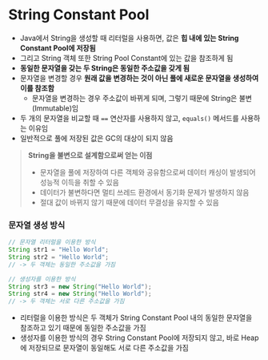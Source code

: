 # String Constant Pool

* Java에서 String을 생성할 때 리터럴을 사용하면, 값은 **힙 내에 있는 String Constant Pool에 저장됨**
* 그리고 String 객체 또한 String Pool Constant에 있는 값을 참조하게 됨
* **동일한 문자열을 갖는 두 String은 동일한 주소값을 갖게 됨**
* 문자열을 변경할 경우 **원래 값을 변경하는 것이 아닌 풀에 새로운 문자열을 생성하여 이를 참조함**
	* 문자열을 변경하는 경우 주소값이 바뀌게 되며, 그렇기 때문에 String은 불변(Immutable)임
* 두 개의 문자열을 비교할 때 `==` 연산자를 사용하지 않고, `equals()` 메서드를 사용하는 이유임
* 일반적으로 풀에 저장된 값은 GC의 대상이 되지 않음

> **String을 불변으로 설계함으로써 얻는 이점**
> * 문자열을 풀에 저장하여 다른 객체와 공유함으로써 데이터 캐싱이 발생되어 성능적 이득을 취할 수 있음
> * 데이터가 불변하다면 멀티 쓰레드 환경에서 동기화 문제가 발생하지 않음
> * 절대 값이 바뀌지 않기 때문에 데이터 무결성을 유지할 수 있음

### 문자열 생성 방식
```java
// 문자열 리터럴을 이용한 방식
String str1 = "Hello World";
String str2 = "Hello World";
// -> 두 객체는 동일한 주소값을 가짐

// 생성자를 이용한 방식
String str3 = new String("Hello World");
String str4 = new String("Hello World");
// -> 두 객체는 서로 다른 주소값을 가짐
```

* 리터럴을 이용한 방식은 두 객체가 String Constant Pool 내의 동일한 문자열을 참조하고 있기 때문에 동일한 주소값을 가짐
* 생성자를 이용한 방식의 경우 String Constant Pool에 저장되지 않고, 바로 Heap에 저장되므로 문자열이 동일해도 서로 다른 주소값을 가짐